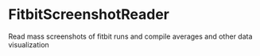 # FitbitScreenshotReader
Read mass screenshots of fitbit runs and compile averages and other data visualization
